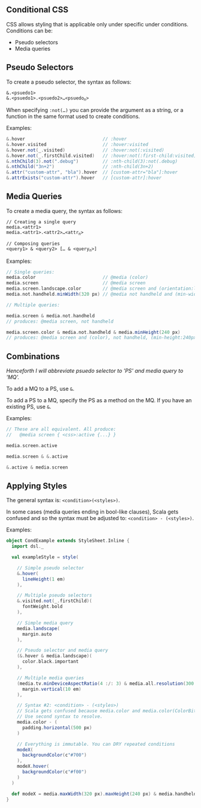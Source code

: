 ## Conditional CSS

CSS allows styling that is applicable only under specific under conditions.
Conditions can be:
* Pseudo selectors
* Media queries


## Pseudo Selectors

To create a pseudo selector, the syntax as follows:
<pre><code>&amp;.&lt;psuedo1&gt;
&amp;.&lt;psuedo1&gt;.&lt;psuedo2&gt;…&lt;psuedo<sub>n</sub>&gt;</code></pre>

When specifying `:not(…)` you can provide the argument as a string,
or a function in the same format used to create conditions.

Examples:

```scala
&.hover                             // :hover
&.hover.visited                     // :hover:visited
&.hover.not(_.visited)              // :hover:not(:visited)
&.hover.not(_.firstChild.visited)   // :hover:not(:first-child:visited)
&.nthChild(3).not(".debug")         // :nth-child(3):not(.debug)
&.nthChild("3n+2")                  // :nth-child(3n+2)
&.attr("custom-attr", "bla").hover  // [custom-attr="bla"]:hover
&.attrExists("custom-attr").hover   // [custom-attr]:hover
```


## Media Queries

To create a media query, the syntax as follows:
<pre><code>// Creating a single query
media.&lt;attr1&gt;
media.&lt;attr1&gt;.&lt;attr2&gt;…&lt;attr<sub>n</sub>&gt;

// Composing queries
&lt;query1&gt; & &lt;query2&gt; [… & &lt;query<sub>n</sub>&gt;] </code></pre>


Examples:

```scala
// Single queries:
media.color                         // @media (color)
media.screen                        // @media screen
media.screen.landscape.color        // @media screen and (orientation:landscape) and (color)
media.not.handheld.minWidth(320 px) // @media not handheld and (min-width:320px)

// Multiple queries:

media.screen & media.not.handheld
// produces: @media screen, not handheld

media.screen.color & media.not.handheld & media.minHeight(240 px)
// produces: @media screen and (color), not handheld, (min-height:240px)

```

## Combinations

*Henceforth I will abbreviate psuedo selector to 'PS' and media query to 'MQ'.*

To add a MQ to a PS, use `&`.

To add a PS to a MQ, specify the PS as a method on the MQ.
If you have an existing PS, use `&`.

Examples:
```scala
// These are all equivalent. All produce:
//   @media screen { <css>:active {...} }

media.screen.active

media.screen & &.active

&.active & media.screen

```


## Applying Styles

The general syntax is: `<condition>(<styles>)`.

In some cases (media queries ending in bool-like clauses),
Scala gets confused and so the syntax must be adjusted to:
`<condition> - (<styles>)`.

Examples:
```scala
object CondExample extends StyleSheet.Inline {
  import dsl._

  val exampleStyle = style(

    // Simple pseudo selector
    &.hover(
      lineHeight(1 em)
    ),

    // Multiple pseudo selectors
    &.visited.not(_.firstChild)(
      fontWeight.bold
    ),

    // Simple media query
    media.landscape(
      margin.auto
    ),

    // Pseudo selector and media query
    (&.hover & media.landscape)(
      color.black.important
    ),

    // Multiple media queries
    (media.tv.minDeviceAspectRatio(4 :/: 3) & media.all.resolution(300 dpi))(
      margin.vertical(10 em)
    ),

    // Syntax #2: <condition> - (<styles>)
    // Scala gets confused because media.color and media.color(ColorBits).
    // Use second syntax to resolve.
    media.color - (
      padding.horizontal(500 px)
    )

    // Everything is immutable. You can DRY repeated conditions
    modeX(
      backgroundColor(c"#700")
    ),
    modeX.hover(
      backgroundColor(c"#f00")
    )
  )

  def modeX = media.maxWidth(320 px).maxHeight(240 px) & media.handheld
}
```

